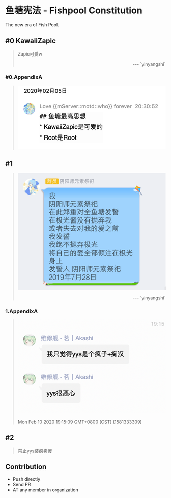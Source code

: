 # 鱼塘宪法 - Fishpool Constitution
The new era of Fish Pool.

## #0 KawaiiZapic
> Zapic可爱w
> <p align="right">--- `yinyangshi`</p>
### #0.AppendixA
> ![0.png](images/0.png)

## #1
> ![1.png](images/1.png)
> <p align="right">--- `yinyangshi`</p>
### 1.AppendixA
> ![1a.png](images/1a.png)
>
> Mon Feb 10 2020 19:15:09 GMT+0800 (CST) (1581333309)

## #2
> 禁止yys装疯卖傻

## Contribution
* Push directly
* Send PR
* AT any member in organization
